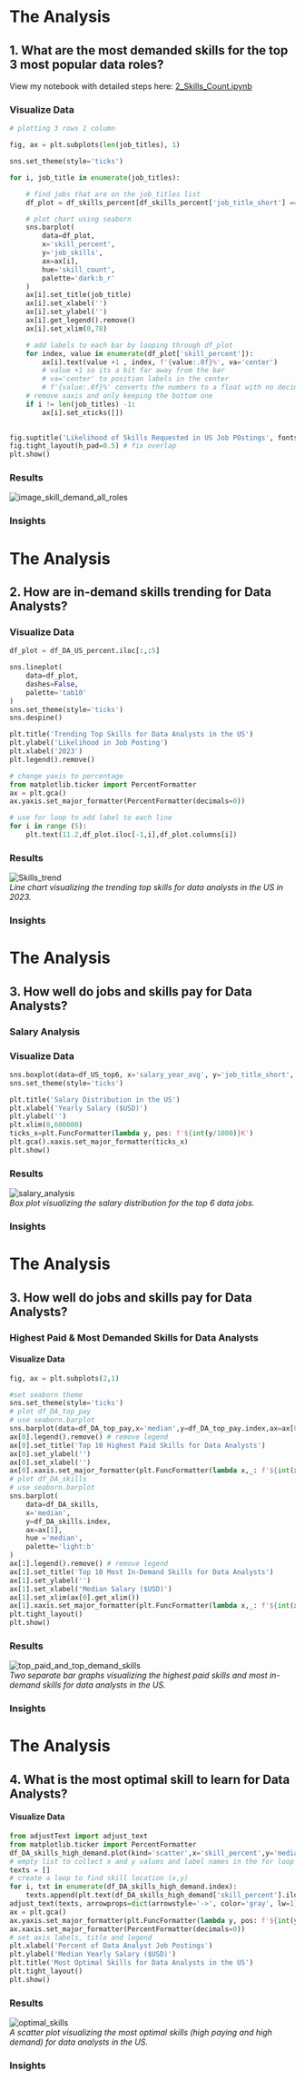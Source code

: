 # The Analysis

## 1. What are the most demanded skills for the top 3 most popular data roles?

View my notebook with detailed steps here: [2_Skills_Count.ipynb](2_Project/2_Skills_Count.ipynb)


### Visualize Data

```python
# plotting 3 rows 1 column

fig, ax = plt.subplots(len(job_titles), 1)

sns.set_theme(style='ticks')

for i, job_title in enumerate(job_titles):

    # find jobs that are on the job_titles list
    df_plot = df_skills_percent[df_skills_percent['job_title_short'] == job_title].head(5)

    # plot chart using seaborn
    sns.barplot(
        data=df_plot,
        x='skill_percent',
        y='job_skills',
        ax=ax[i],
        hue='skill_count',
        palette='dark:b_r'
    )
    ax[i].set_title(job_title)
    ax[i].set_xlabel('')
    ax[i].set_ylabel('')
    ax[i].get_legend().remove()
    ax[i].set_xlim(0,78)

    # add labels to each bar by looping through df_plot
    for index, value in enumerate(df_plot['skill_percent']):
        ax[i].text(value +1 , index, f'{value:.0f}%', va='center') 
        # value +1 so its a bit far away from the bar
        # va='center' to position labels in the center
        # f'{value:.0f}%' converts the numbers to a float with no decimal places
    # remove xaxis and only keeping the bottom one
    if i != len(job_titles) -1:
        ax[i].set_xticks([])

        
fig.suptitle('Likelihood of Skills Requested in US Job POstings', fontsize=15)
fig.tight_layout(h_pad=0.5) # fix overlap
plt.show()
```
### Results
![image_skill_demand_all_roles](/2_Project/images/skill_demand_all_data_roles.png)  

### Insights


# The Analysis

## 2. How are in-demand skills trending for Data Analysts?
### Visualize Data
```python
df_plot = df_DA_US_percent.iloc[:,:5]

sns.lineplot(
    data=df_plot,
    dashes=False,
    palette='tab10'
)
sns.set_theme(style='ticks')
sns.despine()

plt.title('Trending Top Skills for Data Analysts in the US')
plt.ylabel('Likelihood in Job Posting')
plt.xlabel('2023')
plt.legend().remove()

# change yaxis to percentage
from matplotlib.ticker import PercentFormatter
ax = plt.gca()
ax.yaxis.set_major_formatter(PercentFormatter(decimals=0))

# use for loop to add label to each line
for i in range (5):
    plt.text(11.2,df_plot.iloc[-1,i],df_plot.columns[i])
```

### Results
![Skills_trend](/2_Project/images/top_skill_trends.png)  
*Line chart visualizing the trending top skills for data analysts in the US in 2023.*

### Insights

# The Analysis

## 3. How well do jobs and skills pay for Data Analysts?

### Salary Analysis

### Visualize Data
```python
sns.boxplot(data=df_US_top6, x='salary_year_avg', y='job_title_short', order=job_order)
sns.set_theme(style='ticks')

plt.title('Salary Distribution in the US')
plt.xlabel('Yearly Salary ($USD)')
plt.ylabel('')
plt.xlim(0,600000)
ticks_x=plt.FuncFormatter(lambda y, pos: f'${int(y/1000)}K')
plt.gca().xaxis.set_major_formatter(ticks_x)
plt.show()
```

### Results
![salary_analysis](/2_Project/images/salary_distribution.png)  
*Box plot visualizing the salary distribution for the top 6 data jobs.*

### Insights

# The Analysis

## 3. How well do jobs and skills pay for Data Analysts?
### Highest Paid & Most Demanded Skills for Data Analysts
#### Visualize Data
```python
fig, ax = plt.subplots(2,1)

#set seaborn theme
sns.set_theme(style='ticks')
# plot df_DA_top_pay
# use seaborn.barplot
sns.barplot(data=df_DA_top_pay,x='median',y=df_DA_top_pay.index,ax=ax[0],hue ='median',palette='dark:b_r') # '_r' to reverse colroing
ax[0].legend().remove() # remove legend
ax[0].set_title('Top 10 Highest Paid Skills for Data Analysts')
ax[0].set_ylabel('')
ax[0].set_xlabel('')
ax[0].xaxis.set_major_formatter(plt.FuncFormatter(lambda x,_: f'${int(x/1000)}K'))
# plot df_DA_skills
# use seaborn.barplot
sns.barplot(
    data=df_DA_skills,
    x='median',
    y=df_DA_skills.index,
    ax=ax[1],
    hue ='median',
    palette='light:b'
)
ax[1].legend().remove() # remove legend
ax[1].set_title('Top 10 Most In-Demand Skills for Data Analysts')
ax[1].set_ylabel('')
ax[1].set_xlabel('Median Salary ($USD)')
ax[1].set_xlim(ax[0].get_xlim())
ax[1].xaxis.set_major_formatter(plt.FuncFormatter(lambda x,_: f'${int(x/1000)}K'))
plt.tight_layout()
plt.show()
```

### Results
![top_paid_and_top_demand_skills](/2_Project/images/top_paid_and_top_demand_skills.png)  
*Two separate bar graphs visualizing the highest paid skills and most in-demand skills for data analysts in the US.*  

### Insights

# The Analysis

## 4. What is the most optimal skill to learn for Data Analysts?
#### Visualize Data
```python
from adjustText import adjust_text
from matplotlib.ticker import PercentFormatter
df_DA_skills_high_demand.plot(kind='scatter',x='skill_percent',y='median_salary')
# empty list to collect x and y values and label names in the for loop below
texts = []
# create a loop to find skill location (x,y)
for i, txt in enumerate(df_DA_skills_high_demand.index):
    texts.append(plt.text(df_DA_skills_high_demand['skill_percent'].iloc[i],df_DA_skills_high_demand['median_salary'].iloc[i],txt))
adjust_text(texts, arrowprops=dict(arrowstyle='->', color='gray', lw=1))
ax = plt.gca()
ax.yaxis.set_major_formatter(plt.FuncFormatter(lambda y, pos: f'${int(y/1000)}K'))
ax.xaxis.set_major_formatter(PercentFormatter(decimals=0))
# set axis labels, title and legend
plt.xlabel('Percent of Data Analyst Job Postings')
plt.ylabel('Median Yearly Salary ($USD)')
plt.title('Most Optimal Skills for Data Analysts in the US')
plt.tight_layout()
plt.show()
```
### Results
![optimal_skills](/2_Project/images/optimal_skills.png)  
*A scatter plot visualizing the most optimal skills (high paying and high demand) for data analysts in the US.*  

### Insights
